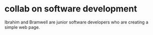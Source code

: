 # collab on software development
Ibrahim and Bramwell are junior software developers who are creating a simple web page.